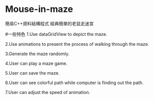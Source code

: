 # Mouse-in-maze
簡易C++資料結構程式
經典簡單的老鼠走迷宮

#一些特色
1.Use dataGridView to depict  the maze.

2.Use animations to present the process of walking through the maze.

3.Generate the maze randomly.

4.User can play a maze game.

5.User can save the maze.

6.User can see colorful path while computer is finding out the path.

7.User can adjust the speed of animation.
